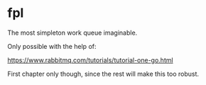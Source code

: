 # fpl

The most simpleton work queue imaginable.

Only possible with the help of:

https://www.rabbitmq.com/tutorials/tutorial-one-go.html

First chapter only though, since the rest will make this too robust.
